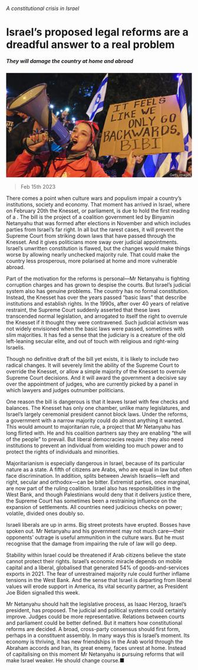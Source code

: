 ###### A constitutional crisis in Israel

# Israel’s proposed legal reforms are a dreadful answer to a real problem 

##### They will damage the country at home and abroad 

![image](images/20230218_LDP001.jpg) 

> Feb 15th 2023 

There comes a point when culture wars and populism impair a country’s institutions, society and economy. That moment has arrived in Israel, where on February 20th the Knesset, or parliament, is due to hold the first reading of a . The bill is the project of a coalition government led by Binyamin Netanyahu that was formed after elections in November and which includes parties from Israel’s far right. In all but the rarest cases, it will prevent the Supreme Court from striking down laws that have passed through the Knesset. And it gives politicians more sway over judicial appointments. Israel’s unwritten constitution is flawed, but the changes would make things worse by allowing nearly unchecked majority rule. That could make the country less prosperous, more polarised at home and more vulnerable abroad.

Part of the motivation for the reforms is personal—Mr Netanyahu is fighting corruption charges and has grown to despise the courts. But Israel’s judicial system also has genuine problems. The country has no formal constitution. Instead, the Knesset has over the years passed “basic laws” that describe institutions and establish rights. In the 1990s, after over 40 years of relative restraint, the Supreme Court suddenly asserted that these laws transcended normal legislation, and arrogated to itself the right to overrule the Knesset if it thought they were contravened. Such judicial activism was not widely envisioned when the basic laws were passed, sometimes with slim majorities. It has fed a sense that the judiciary is a creature of the old left-leaning secular elite, and out of touch with religious and right-wing Israelis.

Though no definitive draft of the bill yet exists, it is likely to include two radical changes. It will severely limit the ability of the Supreme Court to override the Knesset, or allow a simple majority of the Knesset to overrule Supreme Court decisions. And it will award the government a decisive say over the appointment of judges, who are currently picked by a panel in which lawyers and judges outnumber politicians.

One reason the bill is dangerous is that it leaves Israel with few checks and balances. The Knesset has only one chamber, unlike many legislatures, and Israel’s largely ceremonial president cannot block laws. Under the reforms, a government with a narrow majority could do almost anything it wanted. This would amount to majoritarian rule, a project that Mr Netanyahu has long flirted with. He and his coalition partners say they are enabling “the will of the people” to prevail. But liberal democracies require : they also need institutions to prevent an individual from wielding too much power and to protect the rights of individuals and minorities. 

Majoritarianism is especially dangerous in Israel, because of its particular nature as a state. A fifth of citizens are Arabs, who are equal in law but often face discrimination. In addition, splits between Jewish Israelis—left and right, secular and orthodox—can be bitter. Extremist parties, once marginal, are now part of the ruling coalition. Israel also has responsibilities in the West Bank, and though Palestinians would deny that it delivers justice there, the Supreme Court has sometimes been a restraining influence on the expansion of settlements. All countries need judicious checks on power; volatile, divided ones doubly so. 

Israeli liberals are up in arms. Big street protests have erupted. Bosses have spoken out. Mr Netanyahu and his government may not much care—their opponents’ outrage is useful ammunition in the culture wars. But he must recognise that the damage from impairing the rule of law will go deep. 

Stability within Israel could be threatened if Arab citizens believe the state cannot protect their rights. Israel’s economic miracle depends on mobile capital and a liberal, globalised  that generated 54% of goods-and-services exports in 2021. The fear of unrestrained majority rule could further inflame tensions in the West Bank. And the sense that Israel is departing from liberal values will erode support in America, its vital security partner, as President Joe Biden signalled this week.

Mr Netanyahu should halt the legislative process, as Isaac Herzog, Israel’s president, has proposed. The judicial and political systems could certainly improve. Judges could be more representative. Relations between courts and parliament could be better defined. But it matters how constitutional reforms are decided. A broad, cross-party consensus should first form, perhaps in a constituent assembly. In many ways this is Israel’s moment. Its economy is thriving, it has new friendships in the Arab world through the Abraham accords and Iran, its great enemy, faces unrest at home. Instead of capitalising on this moment Mr Netanyahu is pursuing reforms that will make Israel weaker. He should change course.■

